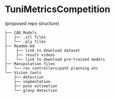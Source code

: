 # TuniMetricsCompetition

(proposed repo structure)
```
├── CAD_Models
│   ├── .stl files
│   └── .ply files
├── Readme.md
│    ├── link to download dataset
│    ├── result videos
│    └── link to download pre-trained models
├── Manipulation files
│   └── ros controllers/path planning etc
└── Vision_tools
    ├── detection
    ├── segmentation
    ├── pose estimation
    └── grasp detection
```

